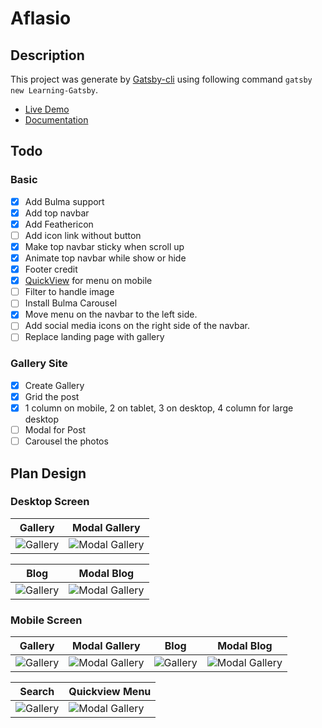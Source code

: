 # Aflasio 

## Description

<!-- TODO: Add project description here -->

This project was generate by [Gatsby-cli](https://www.npmjs.com/package/gatsby-cli) using following command `gatsby new Learning-Gatsby`. 
- [Live Demo](https://learninggatsbyjs.netlify.com/)
- [Documentation](https://github.com/sira313/Learning-Gatsby/wiki)

## Todo

### Basic

- [x] Add Bulma support
- [x] Add top navbar
- [x] Add Feathericon
- [ ] Add icon link without button
- [x] Make top navbar sticky when scroll up
- [x] Animate top navbar while show or hide
- [x] Footer credit
- [x] [QuickView](https://wikiki.github.io/components/quickview/) for menu on mobile
- [ ] Filter to handle image
- [ ] Install Bulma Carousel
- [x] Move menu on the navbar to the left side.
- [ ] Add social media icons on the right side of the navbar.
- [ ] Replace landing page with gallery

### Gallery Site

- [x] Create Gallery
- [x] Grid the post
- [x] 1 column on mobile, 2 on tablet, 3 on desktop, 4 column for large desktop
- [ ] Modal for Post
- [ ] Carousel the photos

## Plan Design

### Desktop Screen

| Gallery  | Modal Gallery |
| ------------- | ------------- |
| <img src="https://raw.githubusercontent.com/sira313/Learning-Gatsby/master/src/images/design/desktop/desktopGallery.png" alt="Gallery" width="auto">  | <img src="https://raw.githubusercontent.com/sira313/Learning-Gatsby/master/src/images/design/desktop/desktopModalGallery.png" alt="Modal Gallery" width="auto">  |

| Blog  | Modal Blog |
| ------------- | ------------- |
| <img src="https://raw.githubusercontent.com/sira313/Learning-Gatsby/master/src/images/design/desktop/desktopBlog.png" alt="Gallery" width="auto">  | <img src="https://raw.githubusercontent.com/sira313/Learning-Gatsby/master/src/images/design/desktop/desktopModalBlog.png" alt="Modal Gallery" width="auto">  |

### Mobile Screen

| Gallery  | Modal Gallery | Blog | Modal Blog
| ------------- | ------------- | ------------- | ------------- |
| <img src="https://raw.githubusercontent.com/sira313/Learning-Gatsby/master/src/images/design/mobile/mobileGallery.png" alt="Gallery" width="auto">  | <img src="https://raw.githubusercontent.com/sira313/Learning-Gatsby/master/src/images/design/mobile/mobileModalGallery.png" alt="Modal Gallery" width="auto">  | <img src="https://raw.githubusercontent.com/sira313/Learning-Gatsby/master/src/images/design/mobile/mobileBlog.png" alt="Gallery" width="auto">  | <img src="https://raw.githubusercontent.com/sira313/Learning-Gatsby/master/src/images/design/mobile/mobileModalBlog.png" alt="Modal Gallery" width="auto">  |

| Search  | Quickview Menu |
| ------------- | ------------- |
| <img src="https://raw.githubusercontent.com/sira313/Learning-Gatsby/master/src/images/design/mobile/mobileSearch.png" alt="Gallery" width="auto">  | <img src="https://raw.githubusercontent.com/sira313/Learning-Gatsby/master/src/images/design/mobile/mobileQuickviewMenu.png" alt="Modal Gallery" width="auto">  |

